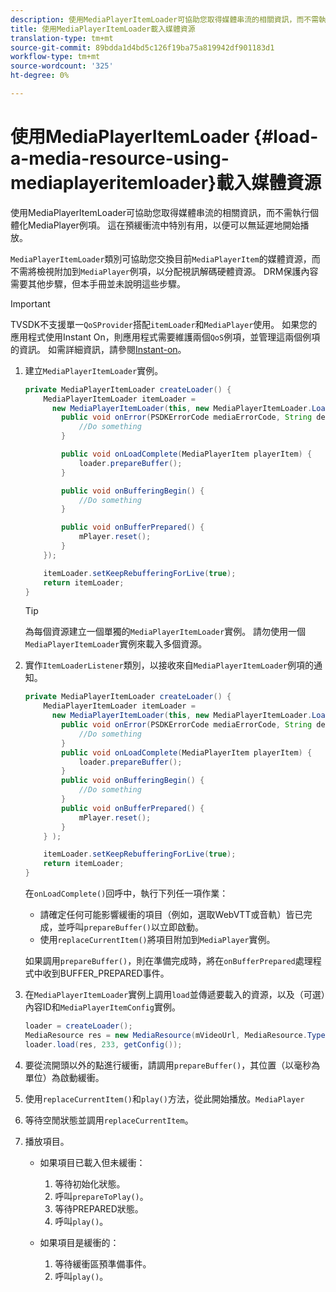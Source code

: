 ```yaml
---
description: 使用MediaPlayerItemLoader可協助您取得媒體串流的相關資訊，而不需執行個體化MediaPlayer例項。 這在預緩衝流中特別有用，以便可以無延遲地開始播放。
title: 使用MediaPlayerItemLoader載入媒體資源
translation-type: tm+mt
source-git-commit: 89bdda1d4bd5c126f19ba75a819942df901183d1
workflow-type: tm+mt
source-wordcount: '325'
ht-degree: 0%

---
```



# 使用MediaPlayerItemLoader {#load-a-media-resource-using-mediaplayeritemloader}載入媒體資源

使用MediaPlayerItemLoader可協助您取得媒體串流的相關資訊，而不需執行個體化MediaPlayer例項。 這在預緩衝流中特別有用，以便可以無延遲地開始播放。

`MediaPlayerItemLoader`類別可協助您交換目前`MediaPlayerItem`的媒體資源，而不需將檢視附加到`MediaPlayer`例項，以分配視訊解碼硬體資源。 DRM保護內容需要其他步驟，但本手冊並未說明這些步驟。

>[!IMPORTANT]
>
>TVSDK不支援單一`QoSProvider`搭配`itemLoader`和`MediaPlayer`使用。 如果您的應用程式使用Instant On，則應用程式需要維護兩個`QoS`例項，並管理這兩個例項的資訊。 如需詳細資訊，請參閱[Instant-on](../../android-3x-content-playback-options-android2/buffering-configuration/android-3x-instant-on.md)。

1. 建立`MediaPlayerItemLoader`實例。

   ```java
   private MediaPlayerItemLoader createLoader() { 
       MediaPlayerItemLoader itemLoader =   
         new MediaPlayerItemLoader(this, new MediaPlayerItemLoader.LoaderListener() { 
           public void onError(PSDKErrorCode mediaErrorCode, String description) { 
               //Do something 
           } 
   
           public void onLoadComplete(MediaPlayerItem playerItem) { 
               loader.prepareBuffer(); 
           } 
   
           public void onBufferingBegin() { 
               //Do something 
           } 
   
           public void onBufferPrepared() { 
               mPlayer.reset(); 
           }  
       }); 
   
       itemLoader.setKeepRebufferingForLive(true); 
       return itemLoader; 
   } 
   ```

   >[!TIP]
   >
   >為每個資源建立一個單獨的`MediaPlayerItemLoader`實例。 請勿使用一個`MediaPlayerItemLoader`實例來載入多個資源。

1. 實作`ItemLoaderListener`類別，以接收來自`MediaPlayerItemLoader`例項的通知。

   ```java
   private MediaPlayerItemLoader createLoader() { 
       MediaPlayerItemLoader itemLoader =   
         new MediaPlayerItemLoader(this, new MediaPlayerItemLoader.LoaderListener() { 
           public void onError(PSDKErrorCode mediaErrorCode, String description) { 
               //Do something 
           } 
           public void onLoadComplete(MediaPlayerItem playerItem) { 
               loader.prepareBuffer(); 
           } 
           public void onBufferingBegin() { 
               //Do something 
           } 
           public void onBufferPrepared() { 
               mPlayer.reset(); 
           }  
       } ); 
   
       itemLoader.setKeepRebufferingForLive(true); 
       return itemLoader; 
   }
   ```

   在`onLoadComplete()`回呼中，執行下列任一項作業：

   * 請確定任何可能影響緩衝的項目（例如，選取WebVTT或音軌）皆已完成，並呼叫`prepareBuffer()`以立即啟動。
   * 使用`replaceCurrentItem()`將項目附加到`MediaPlayer`實例。

   如果調用`prepareBuffer()`，則在準備完成時，將在`onBufferPrepared`處理程式中收到BUFFER_PREPARED事件。
1. 在`MediaPlayerItemLoader`實例上調用`load`並傳遞要載入的資源，以及（可選）內容ID和`MediaPlayerItemConfig`實例。

   ```java
   loader = createLoader(); 
   MediaResource res = new MediaResource(mVideoUrl, MediaResource.Type.HLS, metadata); 
   loader.load(res, 233, getConfig());
   ```

1. 要從流開頭以外的點進行緩衝，請調用`prepareBuffer()`，其位置（以毫秒為單位）為啟動緩衝。
1. 使用`replaceCurrentItem()`和`play()`方法，從此開始播放。`MediaPlayer`
1. 等待空閒狀態並調用`replaceCurrentItem`。
1. 播放項目。

   * 如果項目已載入但未緩衝：

      1. 等待初始化狀態。
      1. 呼叫`prepareToPlay()`。
      1. 等待PREPARED狀態。
      1. 呼叫`play()`。
   * 如果項目是緩衝的：

      1. 等待緩衝區預準備事件。
      1. 呼叫`play()`。